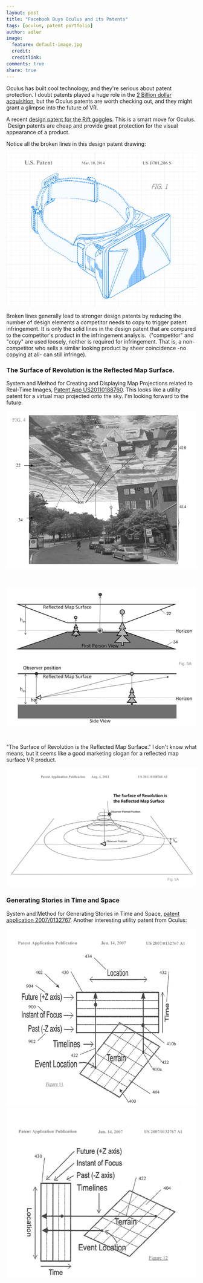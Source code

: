 ```yaml
---
layout: post
title: "Facebook Buys Oculus and its Patents" 
tags: [oculus, patent portfolio]
author: adler
image:
  feature: default-image.jpg
  credit: 
  creditlink: 
comments: true
share: true
---
```


Oculus has built cool technology, and they're serious about patent protection. I doubt patents played a huge role in the <a href="http://www.theverge.com/2014/3/25/5547456/facebook-buying-oculus-for-2-billion" target="_blank">2 Billion dollar acquisition</a>, but the Oculus patents are worth checking out, and they might grant a glimpse into the future of VR.  

A recent <a href="https://www.google.com/patents/USD701206" target="_blank">design patent for the Rift goggles</a>. This is a smart move for Oculus.  Design patents are cheap and provide great protection for the visual appearance of a product.

Notice all the broken lines in this design patent drawing: 

<img class="big-image" alt="Oculus Rift Design patent" src="/../images/Rift-Design-patent.png" />

 Broken lines generally lead to stronger design patents by reducing the number of design elements a competitor needs to copy to trigger patent infringement. It is only the solid lines in the design patent that are compared to the competitor's product in the infringement analysis.  ("competitor" and "copy" are used loosely, neither is required for infringement. That is, a non-competitor who sells a similar looking product by sheer coincidence -no copying at all- can still infringe).

<h3>The Surface of Revolution is the Reflected Map Surface.</h3>

System and Method for Creating and Displaying Map Projections related to Real-Time Images, <a href="https://www.google.com/patents/US20110188760" target="_blank">Patent App US20110188760</a>. This looks like a utility patent for a virtual map projected onto the sky. I'm looking forward to the future.

<img alt="Reflected Map Surface" src="/../images/Reflected-Map-Surface.jpg" />

&nbsp;

<img alt="oculus patent - reflected map surface views" src="/../images/reflected-map-surface-views.jpg" />

&nbsp;

"The Surface of Revolution is the Reflected Map Surface." I don't know what means, but it seems like a good marketing slogan for a reflected map surface VR product.

<img class="big-image" alt="Surface of Revolution is the Reflected Map Surface" src="/../images/Surface-of-Revolution-is-the-Reflected-Map-Surface-Patent.jpg" />

<h3>Generating Stories in Time and Space</h3>

System and Method for Generating Stories in Time and Space, <a href="https://www.google.com/patents/US20070132767" target="_blank">patent application 2007/0132767</a>. Another interesting utility patent from Oculus:

<img alt="oculus patent" src="/../images/Terrain-Location-Future-11.jpg" />

<img  src="/../images/terrain-event-location-Future.jpg" />